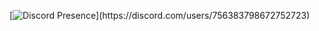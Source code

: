 [![Discord Presence](https://lanyard.cnrad.dev/api/756383798672752723?light&bg=2f3136&animated=true&hideDiscrim=true&borderRadius=30px&idleMessage=Probably%20doing%20something%20else...)](https://discord.com/users/756383798672752723) 

